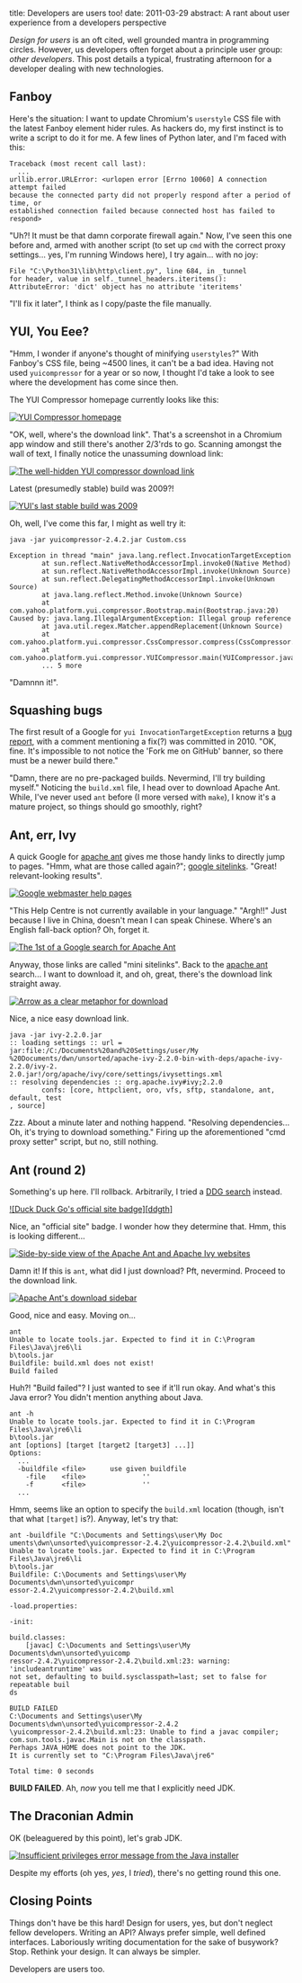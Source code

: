 title: Developers are users too!
date: 2011-03-29
abstract: A rant about user experience from a developers perspective

*Design for users* is an oft cited, well grounded mantra in programming circles.
However, us developers often forget about a principle user group: *other
developers*. This post details a typical, frustrating afternoon for a developer
dealing with new technologies.

## Fanboy

Here's the situation: I want to update Chromium's `userstyle` CSS file with the
latest Fanboy element hider rules. As hackers do, my first instinct is to write
a script to do it for me. A few lines of Python later, and I'm faced with this:

    Traceback (most recent call last):
      ...
    urllib.error.URLError: <urlopen error [Errno 10060] A connection attempt failed
    because the connected party did not properly respond after a period of time, or
    established connection failed because connected host has failed to respond>

"Uh?! It must be that damn corporate firewall again." Now, I've seen this one
before and, armed with another script (to set up `cmd` with the correct proxy
settings... yes, I'm running Windows here), I try again... with no joy:

    File "C:\Python31\lib\http\client.py", line 684, in _tunnel
    for header, value in self._tunnel_headers.iteritems():
    AttributeError: 'dict' object has no attribute 'iteritems'

"I'll fix it later", I think as I copy/paste the file manually.

## YUI, You Eee?

"Hmm, I wonder if anyone's thought of minifying `userstyles`?" With Fanboy's CSS
file, being ~4500 lines, it can't be a bad idea. Having not used `yuicompressor`
for a year or so now, I thought I'd take a look to see where the development has
come since then.

The YUI Compressor homepage currently looks like this:

  [![YUI Compressor homepage][yuith]][yui]

  [yui]: /assets/img/2011-03-14_15-15-28.png
  [yuith]: /assets/img/th/2011-03-14_15-15-28.png

"OK, well, where's the download link". That's a screenshot in a Chromium app
window and still there's another 2/3'rds to go. Scanning amongst the wall of
text, I finally notice the unassuming download link:

  [![The well-hidden YUI compressor download link][yuidlth]][yuidl]

  [yuidl]: /assets/img/2011-03-14_15-35-58.png
  [yuidlth]: /assets/img/th/2011-03-14_15-35-58.png

Latest (presumedly stable) build was 2009?!

  [![YUI's last stable build was 2009][yuistth]][yuist]

  [yuist]: /assets/img/2011-03-14_15-39-17.png
  [yuistth]: /assets/img/th/2011-03-14_15-39-17.png

Oh, well, I've come this far, I might as well try it:

    java -jar yuicompressor-2.4.2.jar Custom.css

    Exception in thread "main" java.lang.reflect.InvocationTargetException
            at sun.reflect.NativeMethodAccessorImpl.invoke0(Native Method)
            at sun.reflect.NativeMethodAccessorImpl.invoke(Unknown Source)
            at sun.reflect.DelegatingMethodAccessorImpl.invoke(Unknown Source)
            at java.lang.reflect.Method.invoke(Unknown Source)
            at com.yahoo.platform.yui.compressor.Bootstrap.main(Bootstrap.java:20)
    Caused by: java.lang.IllegalArgumentException: Illegal group reference
            at java.util.regex.Matcher.appendReplacement(Unknown Source)
            at com.yahoo.platform.yui.compressor.CssCompressor.compress(CssCompressor.java:86)
            at com.yahoo.platform.yui.compressor.YUICompressor.main(YUICompressor.java:178)
            ... 5 more

"Damnnn it!".

## Squashing bugs

The first result of a Google for `yui InvocationTargetException` returns a [bug
report][yuibug], with a comment mentioning a fix(?) was committed in 2010. "OK,
fine. It's impossible to not notice the 'Fork me on GitHub' banner, so there
must be a newer build there."

"Damn, there are no pre-packaged builds. Nevermind, I'll try building myself."
Noticing the `build.xml` file, I head over to download Apache Ant. While, I've
never used `ant` before (I more versed with `make`), I know it's a mature
project, so things should go smoothly, right?

## Ant, err, Ivy

A quick Google for [apache ant][ivy] gives me those handy links to directly
jump to pages. "Hmm, what are those called again?"; [google sitelinks][gsl].
"Great! relevant-looking results".

  [![Google webmaster help pages][gwhpth]][gwhp]

  [gwhp]: /assets/img/2011-03-14_16-36-05.png
  [gwhpth]: /assets/img/th/2011-03-14_16-36-05.png

"This Help Centre is not currently available in your language." "Argh!!" Just
because I live in China, doesn't mean I can speak Chinese. Where's an English
fall-back option? Oh, forget it.

  [![The 1st of a Google search for Apache Ant][gantth]][gant]

  [gant]: /assets/img/2011-03-14_16-41-54.png
  [gantth]: /assets/img/th/2011-03-14_16-41-54.png

Anyway, those links are called "mini sitelinks". Back to the [apache ant][ivy]
search... I want to download it, and oh, great, there's the download link
straight away.

  [![Arrow as a clear metaphor for download][antdlth]][antdl]

  [antdl]: /assets/img/2011-03-14_16-42-46.png
  [antdlth]: /assets/img/2011-03-14_16-42-46.png

Nice, a nice easy download link.

    java -jar ivy-2.2.0.jar
    :: loading settings :: url = jar:file:/C:/Documents%20and%20Settings/user/My
    %20Documents/dwn/unsorted/apache-ivy-2.2.0-bin-with-deps/apache-ivy-2.2.0/ivy-2.
    2.0.jar!/org/apache/ivy/core/settings/ivysettings.xml
    :: resolving dependencies :: org.apache.ivy#ivy;2.2.0
            confs: [core, httpclient, oro, vfs, sftp, standalone, ant, default, test
    , source]

Zzz. About a minute later and nothing happend. "Resolving dependencies... Oh,
it's trying to download something." Firing up the aforementioned "cmd proxy
setter" script, but no, still nothing.

## Ant (round 2)

Something's up here. I'll rollback. Arbitrarily, I tried a [DDG search][ddg]
instead. 

  [![Duck Duck Go's official site badge][ddgth]][ddg]

  [ddg]: /assets/img/2011-03-14_16-48-38.png
  [ddhth]: /assets/img/2011-03-14_16-48-38.png

Nice, an "official site" badge. I wonder how they determine that. Hmm,
this is looking different...

  [![Side-by-side view of the Apache Ant and Apache Ivy websites][antssth]][antss]

  [antss]: /assets/img/2011-03-14_16-52-32.png
  [antssth]: /assets/img/th/2011-03-14_16-52-32.png

Damn it! If this is `ant`, what did I just download? Pft, nevermind. Proceed to
the download link.

  [![Apache Ant's download sidebar][antsideth]][antside]

  [antside]: /assets/img/2011-03-14_16-54-13.png
  [antsideth]: /assets/img/th/2011-03-14_16-54-13.png

Good, nice and easy. Moving on...

    ant
    Unable to locate tools.jar. Expected to find it in C:\Program Files\Java\jre6\li
    b\tools.jar
    Buildfile: build.xml does not exist!
    Build failed

Huh?! "Build failed"? I just wanted to see if it'll run okay. And what's this
Java error? You didn't mention anything about Java.

    ant -h
    Unable to locate tools.jar. Expected to find it in C:\Program Files\Java\jre6\li
    b\tools.jar
    ant [options] [target [target2 [target3] ...]]
    Options:
      ...
      -buildfile <file>      use given buildfile
        -file    <file>              ''
        -f       <file>              ''
      ...

Hmm, seems like an option to specify the `build.xml` location (though, isn't
that what `[target]` is?). Anyway, let's try that:

    ant -buildfile "C:\Documents and Settings\user\My Doc
    uments\dwn\unsorted\yuicompressor-2.4.2\yuicompressor-2.4.2\build.xml"
    Unable to locate tools.jar. Expected to find it in C:\Program Files\Java\jre6\li
    b\tools.jar
    Buildfile: C:\Documents and Settings\user\My Documents\dwn\unsorted\yuicompr
    essor-2.4.2\yuicompressor-2.4.2\build.xml

    -load.properties:

    -init:

    build.classes:
        [javac] C:\Documents and Settings\user\My Documents\dwn\unsorted\yuicomp
    ressor-2.4.2\yuicompressor-2.4.2\build.xml:23: warning: 'includeantruntime' was
    not set, defaulting to build.sysclasspath=last; set to false for repeatable buil
    ds

    BUILD FAILED
    C:\Documents and Settings\user\My Documents\dwn\unsorted\yuicompressor-2.4.2
    \yuicompressor-2.4.2\build.xml:23: Unable to find a javac compiler;
    com.sun.tools.javac.Main is not on the classpath.
    Perhaps JAVA_HOME does not point to the JDK.
    It is currently set to "C:\Program Files\Java\jre6"

    Total time: 0 seconds

**BUILD FAILED**. Ah, *now* you tell me that I explicitly need JDK.

## The Draconian Admin

OK (beleaguered by this point), let's grab JDK.

  [![Insufficient privileges error message from the Java installer][jdkth]][jdk]

  [jdk]: /assets/img/2011-03-14_17-26-28.png
  [jdkth]: /assets/img/th/2011-03-14_17-26-28.png

Despite my efforts (oh yes, *yes*, I *tried*), there's no getting round this
one.

## Closing Points

Things don't have be this hard! Design for users, yes, but don't neglect fellow
developers. Writing an API? Always prefer simple, well defined interfaces.
Laboriously writing documentation for the sake of busywork? Stop. Rethink your
design. It can always be simpler.

Developers are users too.

  [yuibug]: http://yuilibrary.com/projects/yuicompressor/ticket/2528046
  [ivy]: https://encrypted.google.com/search?hl=en&q=apache+ant
  [gsl]: https://encrypted.google.com/search?hl=en&q=google+sitelinks
  [ddg]: https://duckduckgo.com/?q=apache+ant&ke=-1&kh=1&k&ko=s&kr=c&ka=n&kk=l
